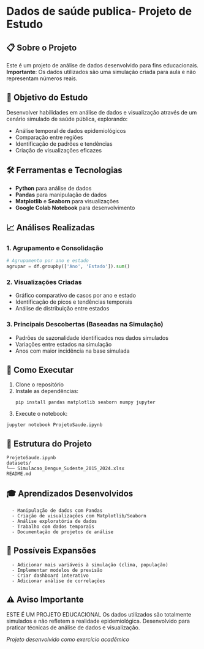 # Dados de saúde publica- Projeto de Estudo

## 📋 Sobre o Projeto
Este é um projeto de análise de dados desenvolvido para fins educacionais. **Importante**: Os dados utilizados são uma simulação criada para aula e não representam números reais.

## 🎯 Objetivo do Estudo
Desenvolver habilidades em análise de dados e visualização através de um cenário simulado de saúde pública, explorando:
- Análise temporal de dados epidemiológicos
- Comparação entre regiões
- Identificação de padrões e tendências
- Criação de visualizações eficazes

## 🛠️ Ferramentas e Tecnologias
- **Python** para análise de dados
- **Pandas** para manipulação de dados
- **Matplotlib** e **Seaborn** para visualizações
- **Google Colab Notebook** para desenvolvimento

## 📈 Análises Realizadas

### 1. Agrupamento e Consolidação
```python
# Agrupamento por ano e estado
agrupar = df.groupby(['Ano', 'Estado']).sum()
```

### 2. Visualizações Criadas
- Gráfico comparativo de casos por ano e estado
- Identificação de picos e tendências temporais
- Análise de distribuição entre estados

### 3. Principais Descobertas (Baseadas na Simulação)
- Padrões de sazonalidade identificados nos dados simulados
- Variações entre estados na simulação
- Anos com maior incidência na base simulada

## 🚀 Como Executar
1. Clone o repositório
2. Instale as dependências:
   ```
   pip install pandas matplotlib seaborn numpy jupyter
   ```
3. Execute o notebook:
  ```
  jupyter notebook ProjetoSaude.ipynb
  ```

## 📁 Estrutura do Projeto
```
ProjetoSaude.ipynb          
datasets/
└── Simulacao_Dengue_Sudeste_2015_2024.xlsx  
README.md                   
```

## 🎓 Aprendizados Desenvolvidos
      - Manipulação de dados com Pandas
      - Criação de visualizações com Matplotlib/Seaborn
      - Análise exploratória de dados
      - Trabalho com dados temporais
      - Documentação de projetos de análise

## 🔮 Possíveis Expansões
      - Adicionar mais variáveis à simulação (clima, população)
      - Implementar modelos de previsão
      - Criar dashboard interativo
      - Adicionar análise de correlações

## ⚠️ Aviso Importante

ESTE É UM PROJETO EDUCACIONAL
Os dados utilizados são totalmente simulados e não refletem a realidade epidemiológica. Desenvolvido para praticar técnicas de análise de dados e visualização.

*Projeto desenvolvido como exercício acadêmico*
